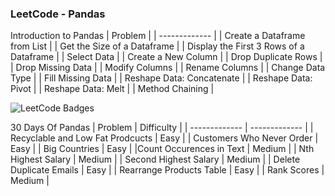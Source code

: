 ### LeetCode - Pandas
Introduction to Pandas
| Problem  |
| ------------- |
| Create a Dataframe from List |
| Get the Size of a Dataframe |
| Display the First 3 Rows of a Dataframe |
| Select Data |
| Create a New Column |
| Drop Duplicate Rows |
| Drop Missing Data |
| Modify Columns |
| Rename Columns |
| Change Data Type |
| Fill Missing Data |
| Reshape Data: Concatenate |
| Reshape Data: Pivot |
| Reshape Data: Melt |
| Method Chaining |

![LeetCode Badges](https://leetcode-badge-showcase.vercel.app/api?username={kshamaa1994})

30 Days Of Pandas
| Problem  | Difficulty |
| ------------- | ------------- |
| Recyclable and Low Fat Prodcucts  | Easy  |
| Customers Who Never Order | Easy  |
| Big Countries | Easy  |
|Count Occurences in Text | Medium  |
| Nth Highest Salary | Medium  |
| Second Highest Salary | Medium  |
| Delete Duplicate Emails | Easy  |
| Rearrange Products Table | Easy  |
| Rank Scores | Medium  |
